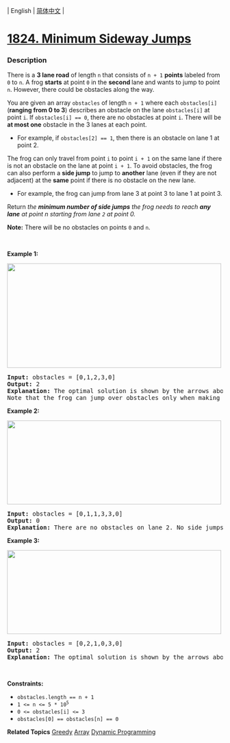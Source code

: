 | English | [简体中文](README.md) |

# [1824. Minimum Sideway Jumps](https://leetcode.cn/problems/minimum-sideway-jumps)
 ### Description
<p>There is a <strong>3 lane road</strong> of length <code>n</code> that consists of <code>n + 1</code> <strong>points</strong> labeled from <code>0</code> to <code>n</code>. A frog <strong>starts</strong> at point <code>0</code> in the <strong>second </strong>lane<strong> </strong>and wants to jump to point <code>n</code>. However, there could be obstacles along the way.</p>

<p>You are given an array <code>obstacles</code> of length <code>n + 1</code> where each <code>obstacles[i]</code> (<strong>ranging from 0 to 3</strong>) describes an obstacle on the lane <code>obstacles[i]</code> at point <code>i</code>. If <code>obstacles[i] == 0</code>, there are no obstacles at point <code>i</code>. There will be <strong>at most one</strong> obstacle in the 3 lanes at each point.</p>

<ul>
	<li>For example, if <code>obstacles[2] == 1</code>, then there is an obstacle on lane 1 at point 2.</li>
</ul>

<p>The frog can only travel from point <code>i</code> to point <code>i + 1</code> on the same lane if there is not an obstacle on the lane at point <code>i + 1</code>. To avoid obstacles, the frog can also perform a <strong>side jump</strong> to jump to <strong>another</strong> lane (even if they are not adjacent) at the <strong>same</strong> point if there is no obstacle on the new lane.</p>

<ul>
	<li>For example, the frog can jump from lane 3 at point 3 to lane 1 at point 3.</li>
</ul>

<p>Return<em> the <strong>minimum number of side jumps</strong> the frog needs to reach <strong>any lane</strong> at point n starting from lane <code>2</code> at point 0.</em></p>

<p><strong>Note:</strong> There will be no obstacles on points <code>0</code> and <code>n</code>.</p>

<p>&nbsp;</p>
<p><strong class="example">Example 1:</strong></p>
<img alt="" src="https://assets.leetcode.com/uploads/2021/03/25/ic234-q3-ex1.png" style="width: 500px; height: 244px;" />
<pre>
<strong>Input:</strong> obstacles = [0,1,2,3,0]
<strong>Output:</strong> 2 
<strong>Explanation:</strong> The optimal solution is shown by the arrows above. There are 2 side jumps (red arrows).
Note that the frog can jump over obstacles only when making side jumps (as shown at point 2).
</pre>

<p><strong class="example">Example 2:</strong></p>
<img alt="" src="https://assets.leetcode.com/uploads/2021/03/25/ic234-q3-ex2.png" style="width: 500px; height: 196px;" />
<pre>
<strong>Input:</strong> obstacles = [0,1,1,3,3,0]
<strong>Output:</strong> 0
<strong>Explanation:</strong> There are no obstacles on lane 2. No side jumps are required.
</pre>

<p><strong class="example">Example 3:</strong></p>
<img alt="" src="https://assets.leetcode.com/uploads/2021/03/25/ic234-q3-ex3.png" style="width: 500px; height: 196px;" />
<pre>
<strong>Input:</strong> obstacles = [0,2,1,0,3,0]
<strong>Output:</strong> 2
<strong>Explanation:</strong> The optimal solution is shown by the arrows above. There are 2 side jumps.
</pre>

<p>&nbsp;</p>
<p><strong>Constraints:</strong></p>

<ul>
	<li><code>obstacles.length == n + 1</code></li>
	<li><code>1 &lt;= n &lt;= 5 * 10<sup>5</sup></code></li>
	<li><code>0 &lt;= obstacles[i] &lt;= 3</code></li>
	<li><code>obstacles[0] == obstacles[n] == 0</code></li>
</ul>

**Related Topics**  [Greedy](https://leetcode.cn/tag/greedy) [Array](https://leetcode.cn/tag/array) [Dynamic Programming](https://leetcode.cn/tag/dynamic-programming) 